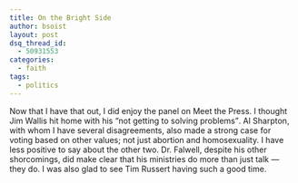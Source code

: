 ```yaml
---
title: On the Bright Side
author: bsoist
layout: post
dsq_thread_id:
  - 50931553
categories:
  - faith
tags:
  - politics
---
```

Now that I have that out, I did enjoy the panel on Meet the Press. I thought Jim Wallis hit home with his <q>not getting to solving problems</q>. Al Sharpton, with whom I have several disagreements, also made a strong case for voting based on other values; not just abortion and homosexuality. I have less positive to say about the other two. Dr. Falwell, despite his other shorcomings, did make clear that his ministries do more than just talk &#8212; they do. I was also glad to see Tim Russert having such a good time. <i class="fa fa-smile-o"></i>
